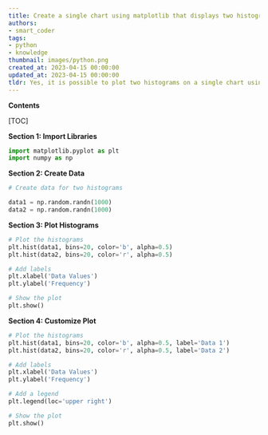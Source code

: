 ```yaml
---
title: Create a single chart using matplotlib that displays two histograms
authors:
- smart_coder
tags:
- python
- knowledge
thumbnail: images/python.png
created_at: 2023-04-15 00:00:00
updated_at: 2023-04-15 00:00:00
tldr: Yes, it is possible to plot two histograms on a single chart using matplotlib in Python by using the `plt.hist` function twice with different parameters.
---
```


**Contents**

[TOC]

**Section 1: Import Libraries**

```python
import matplotlib.pyplot as plt
import numpy as np
```

**Section 2: Create Data**

```python
# Create data for two histograms

data1 = np.random.randn(1000)
data2 = np.random.randn(1000)
```

**Section 3: Plot Histograms**

```python
# Plot the histograms
plt.hist(data1, bins=20, color='b', alpha=0.5)
plt.hist(data2, bins=20, color='r', alpha=0.5)

# Add labels
plt.xlabel('Data Values')
plt.ylabel('Frequency')

# Show the plot
plt.show()
```

**Section 4: Customize Plot**

```python
# Plot the histograms
plt.hist(data1, bins=20, color='b', alpha=0.5, label='Data 1')
plt.hist(data2, bins=20, color='r', alpha=0.5, label='Data 2')

# Add labels
plt.xlabel('Data Values')
plt.ylabel('Frequency')

# Add a legend
plt.legend(loc='upper right')

# Show the plot
plt.show()
```
